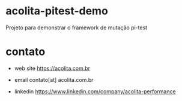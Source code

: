 # acolita-pitest-demo
Projeto para demonstrar o framework de mutação pi-test


# contato

 - web site
https://acolita.com.br

 - email
contato[at] acolita.com.br

 - linkedin
 https://www.linkedin.com/company/acolita-performance

